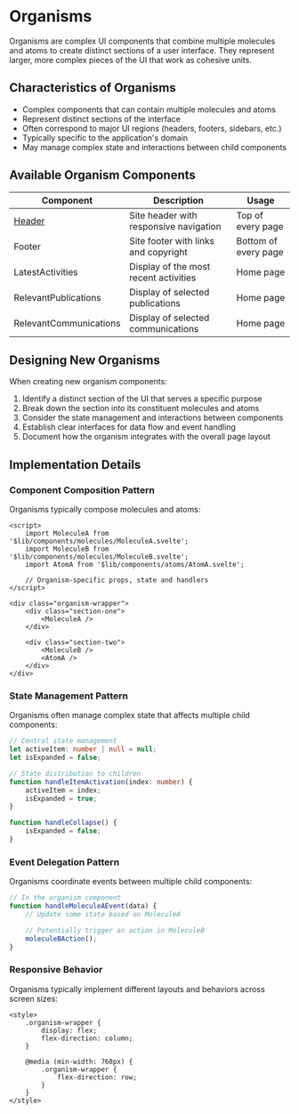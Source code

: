 # Organisms

Organisms are complex UI components that combine multiple molecules and atoms to create distinct sections of a user interface. They represent larger, more complex pieces of the UI that work as cohesive units.

## Characteristics of Organisms

- Complex components that can contain multiple molecules and atoms
- Represent distinct sections of the interface
- Often correspond to major UI regions (headers, footers, sidebars, etc.)
- Typically specific to the application's domain
- May manage complex state and interactions between child components

## Available Organism Components

| Component              | Description                            | Usage                |
| ---------------------- | -------------------------------------- | -------------------- |
| [Header](./Header.md)  | Site header with responsive navigation | Top of every page    |
| Footer                 | Site footer with links and copyright   | Bottom of every page |
| LatestActivities       | Display of the most recent activities  | Home page            |
| RelevantPublications   | Display of selected publications       | Home page            |
| RelevantCommunications | Display of selected communications     | Home page            |

## Designing New Organisms

When creating new organism components:

1. Identify a distinct section of the UI that serves a specific purpose
2. Break down the section into its constituent molecules and atoms
3. Consider the state management and interactions between components
4. Establish clear interfaces for data flow and event handling
5. Document how the organism integrates with the overall page layout

## Implementation Details

### Component Composition Pattern

Organisms typically compose molecules and atoms:

```svelte
<script>
	import MoleculeA from '$lib/components/molecules/MoleculeA.svelte';
	import MoleculeB from '$lib/components/molecules/MoleculeB.svelte';
	import AtomA from '$lib/components/atoms/AtomA.svelte';

	// Organism-specific props, state and handlers
</script>

<div class="organism-wrapper">
	<div class="section-one">
		<MoleculeA />
	</div>

	<div class="section-two">
		<MoleculeB />
		<AtomA />
	</div>
</div>
```

### State Management Pattern

Organisms often manage complex state that affects multiple child components:

```typescript
// Central state management
let activeItem: number | null = null;
let isExpanded = false;

// State distribution to children
function handleItemActivation(index: number) {
	activeItem = index;
	isExpanded = true;
}

function handleCollapse() {
	isExpanded = false;
}
```

### Event Delegation Pattern

Organisms coordinate events between multiple child components:

```typescript
// In the organism component
function handleMoleculeAEvent(data) {
	// Update some state based on MoleculeA

	// Potentially trigger an action in MoleculeB
	moleculeBAction();
}
```

### Responsive Behavior

Organisms typically implement different layouts and behaviors across screen sizes:

```svelte
<style>
	.organism-wrapper {
		display: flex;
		flex-direction: column;
	}

	@media (min-width: 768px) {
		.organism-wrapper {
			flex-direction: row;
		}
	}
</style>
```
